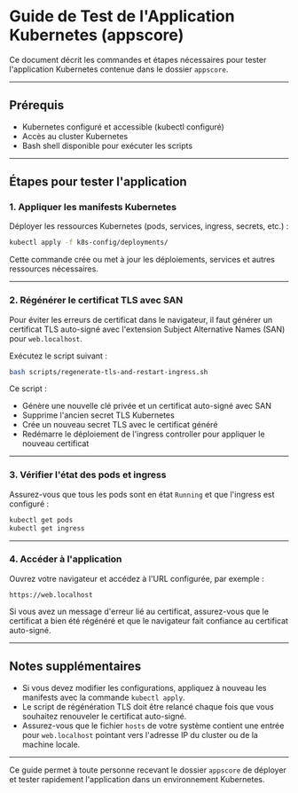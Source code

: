 # Guide de Test de l'Application Kubernetes (appscore)

Ce document décrit les commandes et étapes nécessaires pour tester l'application Kubernetes contenue dans le dossier `appscore`.

---

## Prérequis

- Kubernetes configuré et accessible (kubectl configuré)
- Accès au cluster Kubernetes
- Bash shell disponible pour exécuter les scripts

---

## Étapes pour tester l'application

### 1. Appliquer les manifests Kubernetes

Déployer les ressources Kubernetes (pods, services, ingress, secrets, etc.) :

```bash
kubectl apply -f k8s-config/deployments/
```

Cette commande crée ou met à jour les déploiements, services et autres ressources nécessaires.

---

### 2. Régénérer le certificat TLS avec SAN

Pour éviter les erreurs de certificat dans le navigateur, il faut générer un certificat TLS auto-signé avec l'extension Subject Alternative Names (SAN) pour `web.localhost`.

Exécutez le script suivant :

```bash
bash scripts/regenerate-tls-and-restart-ingress.sh
```

Ce script :

- Génère une nouvelle clé privée et un certificat auto-signé avec SAN
- Supprime l'ancien secret TLS Kubernetes
- Crée un nouveau secret TLS avec le certificat généré
- Redémarre le déploiement de l'ingress controller pour appliquer le nouveau certificat

---

### 3. Vérifier l'état des pods et ingress

Assurez-vous que tous les pods sont en état `Running` et que l'ingress est configuré :

```bash
kubectl get pods
kubectl get ingress
```

---

### 4. Accéder à l'application

Ouvrez votre navigateur et accédez à l'URL configurée, par exemple :

```
https://web.localhost
```

Si vous avez un message d'erreur lié au certificat, assurez-vous que le certificat a bien été régénéré et que le navigateur fait confiance au certificat auto-signé.

---

## Notes supplémentaires

- Si vous devez modifier les configurations, appliquez à nouveau les manifests avec la commande `kubectl apply`.
- Le script de régénération TLS doit être relancé chaque fois que vous souhaitez renouveler le certificat auto-signé.
- Assurez-vous que le fichier `hosts` de votre système contient une entrée pour `web.localhost` pointant vers l'adresse IP du cluster ou de la machine locale.

---

Ce guide permet à toute personne recevant le dossier `appscore` de déployer et tester rapidement l'application dans un environnement Kubernetes.
